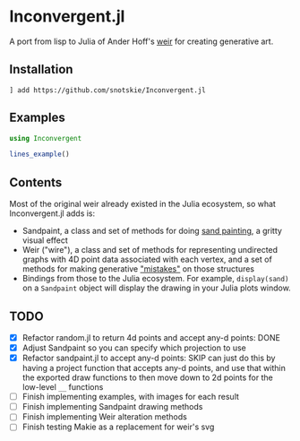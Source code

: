 # Inconvergent.jl

A port from lisp to Julia of Ander Hoff's [weir](https://github.com/inconvergent/weir/tree/master/src) for creating generative art.

## Installation

```
] add https://github.com/snotskie/Inconvergent.jl
```

## Examples

```julia
using Inconvergent

lines_example()
```

## Contents

Most of the original weir already existed in the Julia ecosystem, so what Inconvergent.jl adds is:

- Sandpaint, a class and set of methods for doing [sand painting](https://inconvergent.net/2017/grains-of-sand/), a gritty visual effect
- Weir ("wire"), a class and set of methods for representing undirected graphs with 4D point data associated with each vertex, and a set of methods for making generative ["mistakes"](https://inconvergent.net/2017/a-propensity-for-mistakes/) on those structures
- Bindings from those to the Julia ecosystem. For example, `display(sand)` on a `Sandpaint` object will display the drawing in your Julia plots window.

## TODO

- [x] Refactor random.jl to return 4d points and accept any-d points: DONE
- [x] Adjust Sandpaint so you can specify which projection to use
- [x] Refactor sandpaint.jl to accept any-d points: SKIP can just do this by having a project function that accepts any-d points, and use that within the exported draw functions to then move down to 2d points for the low-level `__` functions
- [ ] Finish implementing examples, with images for each result
- [ ] Finish implementing Sandpaint drawing methods
- [ ] Finish implementing Weir alteration methods
- [ ] Finish testing Makie as a replacement for weir's svg